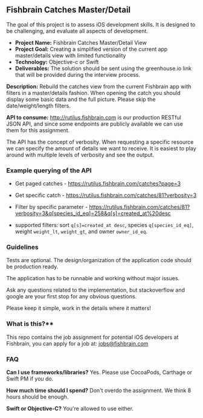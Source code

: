 ## Fishbrain Catches Master/Detail

The goal of this project is to assess iOS development skills. It is designed to be challenging, and evaluate all aspects of development.

- **Project Name:** Fishbrain Catches Master/Detail View
- **Project Goal:** Creating a simplified version of the current app master/details view with limited functionality
- **Technology:** Objective-c or Swift
- **Deliverables:** The solution should be sent using the greenhouse.io link that will be provided during the interview process.

**Description:** Rebuild the catches view from the current Fishbrain app with filters in a master/details fashion. When opening the catch you should display some basic data and the full picture. Please skip the date/weight/length filters.

**API to consume:** http://rutilus.fishbrain.com is our production RESTful JSON API, and since some endpoints are publicly available we can use them for this assignment.

The API has the concept of verbosity. When requesting a specific resource we can specify the amount of details we want to receive. It is easiest to play around with multiple levels of verbosity and see the output.

### Example querying of the API

- Get paged catches - https://rutilus.fishbrain.com/catches?page=3
- Get specific catch - https://rutilus.fishbrain.com/catches/81?verbosity=3

- Filter by specific parameter - https://rutilus.fishbrain.com/catches/81?verbosity=3&q[species_id_eq]=258&q[s]=created_at%20desc

- supported filters: sort `q[s]=created_at desc`, species `q[species_id_eq]`, weight `weight_lt`, `weight_gt`, and owner `owner_id_eq`.

### Guidelines

Tests are optional. The design/organization of the application code should be production ready. 

The application has to be runnable and working without major issues.

Ask any questions related to the implementation, but stackoverflow and google are your first stop for any obvious questions.

Please keep it simple, work in the details where it matters!

### What is this?**

This repo contains the job assignment for potential iOS developers at Fishbrain, you can apply for a job at: jobs@fishbrain.com

### FAQ

**Can I use frameworks/libraries?**
Yes. Please use CocoaPods, Carthage or Swift PM if you do.

**How much time should I spend?**
Don't overdo the assignment. We think 8 hours should be enough.

**Swift or Objective-C?**
You're allowed to use either. 
